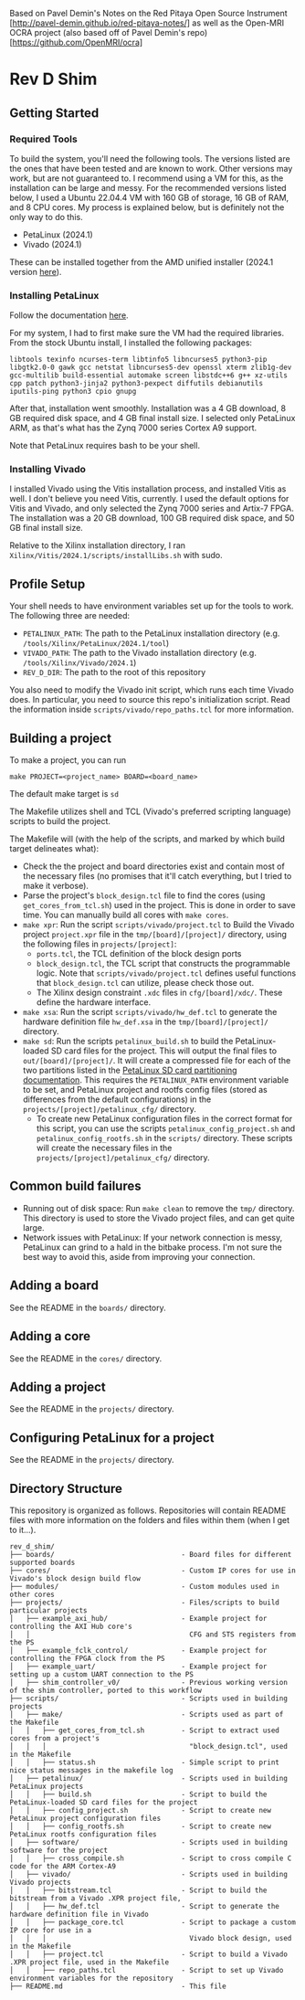 Based on Pavel Demin's Notes on the Red Pitaya Open Source Instrument
[http://pavel-demin.github.io/red-pitaya-notes/]
as well as the Open-MRI OCRA project (also based off of Pavel Demin's repo)
[https://github.com/OpenMRI/ocra]


# Rev D Shim

## Getting Started

### Required Tools

To build the system, you'll need the following tools. The versions listed are the ones that have been tested and are known to work. Other versions may work, but are not guaranteed to. I recommend using a VM for this, as the installation can be large and messy. For the recommended versions listed below, I used a Ubuntu 22.04.4 VM with 160 GB of storage, 16 GB of RAM, and 8 CPU cores. My process is explained below, but is definitely not the only way to do this.

- PetaLinux (2024.1)
- Vivado (2024.1)

These can be installed together from the AMD unified installer (2024.1 version [here](https://www.xilinx.com/support/download/index.html/content/xilinx/en/downloadNav/vivado-design-tools/2024-1.html)).


### Installing PetaLinux

Follow the documentation [here](https://docs.amd.com/r/2024.1-English/ug1144-petalinux-tools-reference-guide/Installation-Steps). 

For my system, I had to first make sure the VM had the required libraries. From the stock Ubuntu install, I installed the following packages:
```
libtools texinfo ncurses-term libtinfo5 libncurses5 python3-pip libgtk2.0-0 gawk gcc netstat libncurses5-dev openssl xterm zlib1g-dev gcc-multilib build-essential automake screen libstdc++6 g++ xz-utils cpp patch python3-jinja2 python3-pexpect diffutils debianutils iputils-ping python3 cpio gnupg
```

After that, installation went smoothly. Installation was a 4 GB download, 8 GB required disk space, and 4 GB final install size. I selected only PetaLinux ARM, as that's what has the Zynq 7000 series Cortex A9 support.

Note that PetaLinux requires bash to be your shell.


### Installing Vivado

I installed Vivado using the Vitis installation process, and installed Vitis as well. I don't believe you need Vitis, currently. I used the default options for Vitis and Vivado, and only selected the Zynq 7000 series and Artix-7 FPGA. The installation was a 20 GB download, 100 GB required disk space, and 50 GB final install size.

Relative to the Xilinx installation directory, I ran `Xilinx/Vitis/2024.1/scripts/installLibs.sh` with sudo.


## Profile Setup

Your shell needs to have environment variables set up for the tools to work. The following three are needed:
- `PETALINUX_PATH`: The path to the PetaLinux installation directory (e.g. `/tools/Xilinx/PetaLinux/2024.1/tool`)
- `VIVADO_PATH`: The path to the Vivado installation directory (e.g. `/tools/Xilinx/Vivado/2024.1`)
- `REV_D_DIR`: The path to the root of this repository

You also need to modify the Vivado init script, which runs each time Vivado does. In particular, you need to source this repo's initialization script. Read the information inside `scripts/vivado/repo_paths.tcl` for more information.


## Building a project

To make a project, you can run
```
make PROJECT=<project_name> BOARD=<board_name>
```

The default make target is `sd`

The Makefile utilizes shell and TCL (Vivado's preferred scripting language) scripts to build the project.

The Makefile will (with the help of the scripts, and marked by which build target delineates what):
- Check the the project and board directories exist and contain most of the necessary files (no promises that it'll catch everything, but I tried to make it verbose).
- Parse the project's `block_design.tcl` file to find the cores (using `get_cores_from_tcl.sh`) used in the project. This is done in order to save time. You can manually build all cores with `make cores`.
- `make xpr`: Run the script `scripts/vivado/project.tcl` to Build the Vivado project `project.xpr` file in the `tmp/[board]/[project]/` directory, using the following files in `projects/[project]`:
  - `ports.tcl`, the TCL definition of the block design ports
  - `block_design.tcl`, the TCL script that constructs the programmable logic. Note that `scripts/vivado/project.tcl` defines useful functions that `block_design.tcl` can utilize, please check those out.
  - The Xilinx design constraint `.xdc` files in `cfg/[board]/xdc/`. These define the hardware interface. 
- `make xsa`: Run the script `scripts/vivado/hw_def.tcl` to generate the hardware definition file `hw_def.xsa` in the `tmp/[board]/[project]/` directory.
- `make sd`: Run the scripts `petalinux_build.sh` to build the PetaLinux-loaded SD card files for the project. This will output the final files to `out/[board]/[project]/`. It will create a compressed file for each of the two partitions listed in the [PetaLinux SD card partitioning documentation](https://docs.amd.com/r/2024.1-English/ug1144-petalinux-tools-reference-guide/Preparing-the-SD-Card). This requires the `PETALINUX_PATH` environment variable to be set, and PetaLinux project and rootfs config files (stored as differences from the default configurations) in the `projects/[project]/petalinux_cfg/` directory.
  - To create new PetaLinux configuration files in the correct format for this script, you can use the scripts `petalinux_config_project.sh` and `petalinux_config_rootfs.sh` in the `scripts/` directory. These scripts will create the necessary files in the `projects/[project]/petalinux_cfg/` directory.

## Common build failures

- Running out of disk space: Run `make clean` to remove the `tmp/` directory. This directory is used to store the Vivado project files, and can get quite large.
- Network issues with PetaLinux: If your network connection is messy, PetaLinux can grind to a hald in the bitbake process. I'm not sure the best way to avoid this, aside from improving your connection.

## Adding a board

See the README in the `boards/` directory.

## Adding a core

See the README in the `cores/` directory.

## Adding a project

See the README in the `projects/` directory.

## Configuring PetaLinux for a project

See the README in the `projects/` directory.


## Directory Structure

This repository is organized as follows. Repositories will contain README files with more information on the folders and files within them (when I get to it...).
```
rev_d_shim/
├── boards/                               - Board files for different supported boards
├── cores/                                - Custom IP cores for use in Vivado's block design build flow
├── modules/                              - Custom modules used in other cores
├── projects/                             - Files/scripts to build particular projects
│   ├── example_axi_hub/                  - Example project for controlling the AXI Hub core's
│   │                                       CFG and STS registers from the PS
│   ├── example_fclk_control/             - Example project for controlling the FPGA clock from the PS
│   ├── example_uart/                     - Example project for setting up a custom UART connection to the PS
│   ├── shim_controller_v0/               - Previous working version of the shim controller, ported to this workflow
├── scripts/                              - Scripts used in building projects
│   ├── make/                             - Scripts used as part of the Makefile
│   │   ├── get_cores_from_tcl.sh         - Script to extract used cores from a project's
│   │   │                                   "block_design.tcl", used in the Makefile
│   │   ├── status.sh                     - Simple script to print nice status messages in the makefile log
│   ├── petalinux/                        - Scripts used in building PetaLinux projects
│   │   ├── build.sh                      - Script to build the PetaLinux-loaded SD card files for the project
│   │   ├── config_project.sh             - Script to create new PetaLinux project configuration files
│   │   ├── config_rootfs.sh              - Script to create new PetaLinux rootfs configuration files
│   ├── software/                         - Scripts used in building software for the project
│   │   ├── cross_compile.sh              - Script to cross compile C code for the ARM Cortex-A9
│   ├── vivado/                           - Scripts used in building Vivado projects
│   │   ├── bitstream.tcl                 - Script to build the bitstream from a Vivado .XPR project file,
│   │   ├── hw_def.tcl                    - Script to generate the hardware definition file in Vivado
│   │   ├── package_core.tcl              - Script to package a custom IP core for use in a
│   │   │                                   Vivado block design, used in the Makefile
│   │   ├── project.tcl                   - Script to build a Vivado .XPR project file, used in the Makefile
│   │   ├── repo_paths.tcl                - Script to set up Vivado environment variables for the repository
├── README.md                             - This file
```
